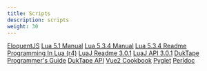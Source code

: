 ```yaml
---
title: Scripts
description: scripts
weight: 30
---
```


<div class="book">
    <a href="/ebooks/EloquentJS/toc.xhtml">EloquentJS</a>
    <a href="/ebooks/lua5.1/manual.html">Lua 5.1 Manual</a>
    <a href="/ebooks/lua-5.3.4/manual.html">Lua 5.3.4 Manual</a>
    <a href="/ebooks/lua-5.3.4/readme.html">Lua 5.3.4 Readme</a>
    <a href="/ebooks/ProgrammingInLua-4th/index.html">Programming In Lua (r4)</a>
    <a href="/ebooks/luaJ-3.0.1/Readme.html">LuaJ Readme 3.0.1</a>
    <a href="/ebooks/luaJ-3.0.1/index.html">LuaJ API 3.0.1</a>
    <a href="/ebooks/duktape/guide.html">DukTape Programmer's Guide</a>
    <a href="/ebooks/duktape/api.html">DukTape API</a>
    <a href="/ebooks/vue2cookbook/index.html">Vue2 Cookbook</a>
    <a href="/ebooks/pyglet/index.html">Pyglet</a>
    <a href="/ebooks/perldoc/index.html">Perldoc</a>
</div>
